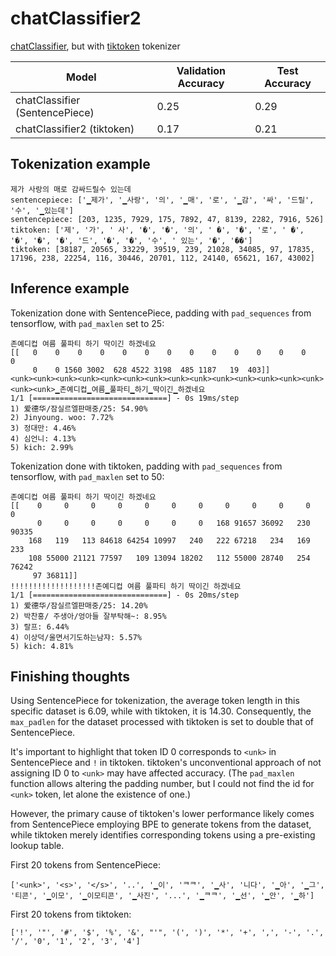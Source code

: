 # chatClassifier2
[chatClassifier](https://github.com/star-bits/chatClassifier), but with [tiktoken](https://github.com/openai/tiktoken) tokenizer

| Model                         | Validation Accuracy | Test Accuracy |
|-------------------------------|---------------------|---------------|
| chatClassifier (SentencePiece)| 0.25                | 0.29          |
| chatClassifier2 (tiktoken)    | 0.17                | 0.21          |

## Tokenization example
```
제가 사랑의 매로 감싸드릴수 있는데
sentencepiece: ['▁제가', '▁사랑', '의', '▁매', '로', '▁감', '싸', '드릴', '수', '▁있는데']
sentencepiece: [203, 1235, 7929, 175, 7892, 47, 8139, 2282, 7916, 526]
tiktoken: ['제', '가', ' 사', '�', '�', '의', ' �', '�', '로', ' �', '�', '�', '�', '드', '�', '�', '수', ' 있는', '�', '��']
tiktoken: [38187, 20565, 33229, 39519, 239, 21028, 34085, 97, 17835, 17196, 238, 22254, 116, 30446, 20701, 112, 24140, 65621, 167, 43002]
```

## Inference example

Tokenization done with SentencePiece, padding with `pad_sequences` from tensorflow, with `pad_maxlen` set to 25:
```
존예디컵 여름 풀파티 하기 딱이긴 하겠네요
[[   0    0    0    0    0    0    0    0    0    0    0    0    0    0
     0    0 1560 3002  628 4522 3198  485 1187   19  403]]
<unk><unk><unk><unk><unk><unk><unk><unk><unk><unk><unk><unk><unk><unk><unk><unk>▁존예디컵▁여름▁풀파티▁하기▁딱이긴▁하겠네요
1/1 [==============================] - 0s 19ms/step
1) 爱德华/잠실르엘판매중/25: 54.90%
2) Jinyoung. woo: 7.72%
3) 정대만: 4.46%
4) 심언니: 4.13%
5) kich: 2.99%
```

Tokenization done with tiktoken, padding with `pad_sequences` from tensorflow, with `pad_maxlen` set to 50:
```
존예디컵 여름 풀파티 하기 딱이긴 하겠네요
[[    0     0     0     0     0     0     0     0     0     0     0     0
      0     0     0     0     0     0     0   168 91657 36092   230 90335
    168   119   113 84618 64254 10997   240   222 67218   234   169   233
    108 55000 21121 77597   109 13094 18202   112 55000 28740   254 76242
     97 36811]]
!!!!!!!!!!!!!!!!!!!존예디컵 여름 풀파티 하기 딱이긴 하겠네요
1/1 [==============================] - 0s 20ms/step
1) 爱德华/잠실르엘판매중/25: 14.20%
2) 박찬홍/ 주생아/엉아들 잘부탁해~: 8.95%
3) 랄프: 6.44%
4) 이상덕/울면서기도하는남쟈: 5.57%
5) kich: 4.81%
```

## Finishing thoughts
Using SentencePiece for tokenization, the average token length in this specific dataset is 6.09, while with tiktoken, it is 14.30. Consequently, the `max_padlen` for the dataset processed with tiktoken is set to double that of SentencePiece. 

It's important to highlight that token ID 0 corresponds to `<unk>` in SentencePiece and `!` in tiktoken. tiktoken's unconventional approach of not assigning ID 0 to `<unk>` may have affected accuracy. (The `pad_maxlen` function allows altering the padding number, but I could not find the id for `<unk>` token, let alone the existence of one.) 

However, the primary cause of tiktoken's lower performance likely comes from SentencePiece employing BPE to generate tokens from the dataset, while tiktoken merely identifies corresponding tokens using a pre-existing lookup table.

First 20 tokens from SentencePiece:
```
['<unk>', '<s>', '</s>', '..', '▁이', 'ᄏᄏ', '▁사', '니다', '▁아', '▁그', '티콘', '▁이모', '▁이모티콘', '▁사진', '...', '▁ᄏᄏ', '▁선', '▁안', '▁하']
```

First 20 tokens from tiktoken:
```
['!', '"', '#', '$', '%', '&', "'", '(', ')', '*', '+', ',', '-', '.', '/', '0', '1', '2', '3', '4']
```
